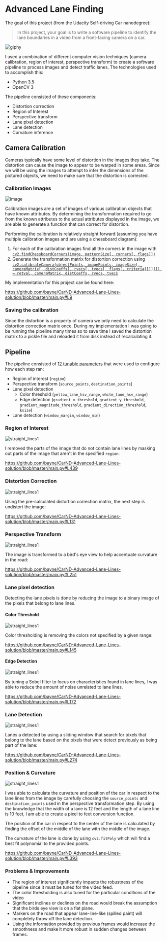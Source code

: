 # Advanced Lane Finding

The goal of this project (from the Udacity Self-driving Car nanodegree):

> In this project, your goal is to write a software pipeline to identify the lane boundaries in a video from a front-facing camera on a car.

![giphy](https://cloud.githubusercontent.com/assets/712014/25603402/393c0aae-2eb0-11e7-944c-9f669d13eca1.gif)

I used a combination of different computer vision techniques (camera calibration, region of interest, perspective transform) to create a software pipeline to process images and detect traffic lanes. The technologies used to accomplish this:
- Python 3.5
- OpenCV 3

The pipeline consisted of these components:

- Distortion correction
- Region of Interest
- Perspective transform
- Lane pixel detection
- Lane detection
- Curvature inference

## Camera Calibration

Cameras typically have some level of distortion in the images they take. The distortion can cause the image to appear to be warped in some areas. Since we will be using the images to attempt to infer the dimensions of the pictured objects, we need to make sure that the distortion is corrected.

### Calibration Images

![image](https://cloud.githubusercontent.com/assets/712014/25603850/75317ed2-2eb4-11e7-8dfb-9eb718907fc1.png)

Calibration images are a set of images of various calibration objects that have known attributes. By determining the transformation required to go from the known attributes to the actual attributes displayed in the image, we are able to generate a function that can correct for distortion.

Performing the calibration is relatively straight forward (assuming you have multiple calibration images and are using a chessboard diagram):

1. For each of the calibration images find all the corners in the image with [`cv2.findChessboardCorners(image, patternSize[, corners[, flags]])`](http://docs.opencv.org/2.4/modules/calib3d/doc/camera_calibration_and_3d_reconstruction.html?highlight=findchessboardcorners#cv2.findChessboardCorners)
2. Generate the transformation matrix for distortion correction using [`cv2.calibrateCamera(objectPoints, imagePoints, imageSize[, cameraMatrix[, distCoeffs[, rvecs[, tvecs[, flags[, criteria]]]]]]) → retval, cameraMatrix, distCoeffs, rvecs, tvecs`](http://docs.opencv.org/2.4/modules/calib3d/doc/camera_calibration_and_3d_reconstruction.html?highlight=findchessboardcorners#cv2.calibrateCamera)

My implementation for this project can be found here:

https://github.com/bayne/CarND-Advanced-Lane-Lines-solution/blob/master/main.py#L9

### Saving the calibration

Since the distortion is a property of camera we only need to calculate the distortion correction matrix once. During my implementation I was going to be running the pipeline many times so to save time I saved the distortion matrix to a pickle file and reloaded it from disk instead of recalculating it.

## Pipeline

The pipeline consisted of [12 tunable parameters](https://github.com/bayne/CarND-Advanced-Lane-Lines-solution/blob/master/main.py#L76) that were used to configure how each step ran:

- Region of interest (`region`)
- Perspective transform (`source_points`, `destination_points`)
- Lane pixel detection
    - Color threshold (`yellow_lane_hsv_range`, `white_lane_hsv_range`)
    - Edge detection (`gradient_x_threshold`, `gradient_y_threshold`, `gradient_magnitude_threshold`, `gradient_direction_threshold`, `ksize`)
- Lane detection (`window_margin`, `window_min`)

### Region of Interest

![straight_lines1](https://cloud.githubusercontent.com/assets/712014/25604949/651da6e4-2ebc-11e7-85d3-b742d4827c10.jpg)

I removed the parts of the image that do not contain lane lines by masking out parts of the image that aren't in the specified `region`.

https://github.com/bayne/CarND-Advanced-Lane-Lines-solution/blob/master/main.py#L439

### Distortion Correction

![straight_lines1](https://cloud.githubusercontent.com/assets/712014/25604974/928c8c3a-2ebc-11e7-9efd-41c26ffccb09.jpg)

Using the pre-calculated distortion correction matrix, the next step is undistort the image:

https://github.com/bayne/CarND-Advanced-Lane-Lines-solution/blob/master/main.py#L131

### Perspective Transform

![straight_lines1](https://cloud.githubusercontent.com/assets/712014/25604983/a88a9270-2ebc-11e7-8dfc-aad03c4f0c1c.jpg)

The image is transformed to a bird's eye view to help accentuate curvature in the road:

https://github.com/bayne/CarND-Advanced-Lane-Lines-solution/blob/master/main.py#L251

### Lane pixel detection

Detecting the lane pixels is done by reducing the image to a binary image of the pixels that belong to lane lines.

#### Color Threshold

![straight_lines1](https://cloud.githubusercontent.com/assets/712014/25605063/1f50ef80-2ebd-11e7-9fcb-c8460f7bb9f1.jpg)

Color thresholding is removing the colors not specified by a given range:

https://github.com/bayne/CarND-Advanced-Lane-Lines-solution/blob/master/main.py#L145

#### Edge Detection 

![straight_lines1](https://cloud.githubusercontent.com/assets/712014/25605108/63d17292-2ebd-11e7-8351-394392d7e207.jpg)

By tuning a Sobel filter to focus on characteristics found in lane lines, I was able to reduce the amount of noise unrelated to lane lines.

https://github.com/bayne/CarND-Advanced-Lane-Lines-solution/blob/master/main.py#L172

### Lane Detection

![straight_lines1](https://cloud.githubusercontent.com/assets/712014/25605130/999896a8-2ebd-11e7-8313-d90c4470bf7b.jpg)

Lanes a detected by using a sliding window that search for pixels that belong to the lane based on the pixels that were detect previously as being part of the lane:

https://github.com/bayne/CarND-Advanced-Lane-Lines-solution/blob/master/main.py#L274

### Position & Curvature

![straight_lines1](https://cloud.githubusercontent.com/assets/712014/25605343/184cc05e-2ebf-11e7-8e47-e07d083afb19.jpg)

I was able to calculate the curvature and position of the car in respect to the lane lines from the image by carefully choosing the `source_points` and `destination_points` used in the perspective transformation step. By using the knowledge that the width of a lane is 12 feet and the length of a lane line is 10 feet, I am able to create a pixel to feet conversion function.

The position of the car in respect to the center of the lane is calculated by finding the offset of the middle of the lane with the middle of the image.

The curvature of the lane is done by using `cv2.fitPoly` which will find a best fit polynomial to the provided points.

https://github.com/bayne/CarND-Advanced-Lane-Lines-solution/blob/master/main.py#L393

### Problems & Improvements

* The region of interest significantly impacts the robustness of the pipeline since it must be tuned for the video feed.
* The color thresholding is also tuned for the particular conditions of the video
* Significant inclines or declines on the road would break the assumption that the birds eye view is on a flat plane.
* Markers on the road that appear lane-line-like (spilled paint) will completely throw off the lane detection.
* Using the information provided by previous frames would increase the smoothness and make it more robust in sudden changes between frames.
